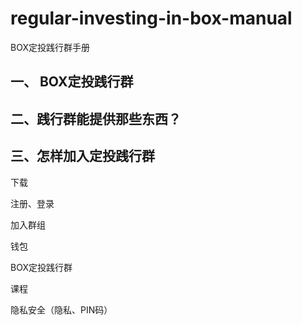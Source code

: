 # regular-investing-in-box-manual
BOX定投践行群手册



##  一、 BOX定投践行群



## 二、践行群能提供那些东西？



## 三、怎样加入定投践行群

下载

注册、登录

加入群组

钱包

BOX定投践行群

课程

隐私安全（隐私、PIN码）